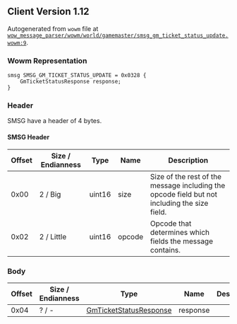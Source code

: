 ## Client Version 1.12

Autogenerated from `wowm` file at [`wow_message_parser/wowm/world/gamemaster/smsg_gm_ticket_status_update.wowm:9`](https://github.com/gtker/wow_messages/tree/main/wow_message_parser/wowm/world/gamemaster/smsg_gm_ticket_status_update.wowm#L9).

### Wowm Representation
```rust,ignore
smsg SMSG_GM_TICKET_STATUS_UPDATE = 0x0328 {
    GmTicketStatusResponse response;
}
```
### Header
SMSG have a header of 4 bytes.

#### SMSG Header
| Offset | Size / Endianness | Type   | Name   | Description |
| ------ | ----------------- | ------ | ------ | ----------- |
| 0x00   | 2 / Big           | uint16 | size   | Size of the rest of the message including the opcode field but not including the size field.|
| 0x02   | 2 / Little        | uint16 | opcode | Opcode that determines which fields the message contains.|
### Body
| Offset | Size / Endianness | Type | Name | Description |
| ------ | ----------------- | ---- | ---- | ----------- |
| 0x04 | ? / - | [GmTicketStatusResponse](gmticketstatusresponse.md) | response |  |
